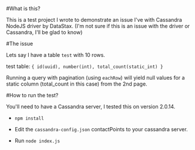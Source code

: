 #What is this?

This is a test project I wrote to demonstrate an issue I've with Cassandra
NodeJS driver by DataStax. (I'm not sure if this is an issue with the driver
or Cassandra, I'll be glad to know)

#The issue

Lets say I have a table `test` with 10 rows.

test table: `{ id(uuid), number(int), total_count(static_int) }`

Running a query with pagination (using `eachRow`) will yield null values for
a static column (total_count in this case) from the 2nd page.

#How to run the test?

You'll need to have a Cassandra server, I tested this on version 2.0.14.

* `npm install`

* Edit the `cassandra-config.json` contactPoints to your cassandra server.

* Run `node index.js`
